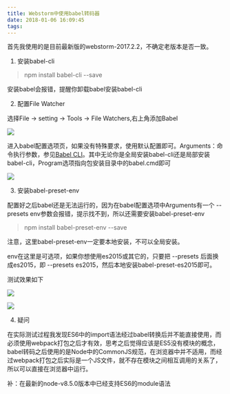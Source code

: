 ```yaml
---
title: Webstorm中使用babel转码器
date: 2018-01-06 16:09:45
tags:
---
```

首先我使用的是目前最新版的webstorm-2017.2.2，不确定老版本是否一致。

1. 安装babel-cli

> npm install babel-cli --save

安装babel会报错，提醒你卸载babel安装babel-cli

2. 配置File Watcher

选择File -> setting -> Tools -> File Watchers,右上角添加Babel

![](http://img.blog.csdn.net/20170830194601801)

进入babel配置选项页，如果没有特殊要求，使用默认配置即可。Arguments：命令执行参数，参见[Babel CLI](https://babeljs.io/docs/usage/cli/)。其中无论你是全局安装babel-cli还是局部安装babel-cli，Program选项指向包安装目录中的babel.cmd即可

![](http://img.blog.csdn.net/20170830194644221)

3. 安装babel-preset-env

配置好之后babel还是无法运行的，因为在babel配置选项中Arguments有一个 --presets env参数会报错，提示找不到，所以还需要安装babel-preset-env

> npm install babel-preset-env --save

注意，这里babel-preset-env一定要本地安装，不可以全局安装。

env在这里是可选项，如果你想使用es2015或其它的，只要把 --presets 后面换成es2015，即 --presets es2015，然后本地安装babel-preset-es2015即可。

测试效果如下

![](http://img.blog.csdn.net/20170830194721879)

![](http://img.blog.csdn.net/20170830194727879)

4. 疑问

在实际测试过程我发现ES6中的import语法经过babel转换后并不能直接使用，而必须使用webpack打包之后才有效，思考之后觉得应该是ES5没有模块的概念，babel转码之后使用的是Node中的CommonJS规范，在浏览器中并不适用，而经过webpack打包之后实际是一个JS文件，就不存在模块之间相互调用的关系了，所以可以直接在浏览器中运行。

补：在最新的node-v8.5.0版本中已经支持ES6的module语法